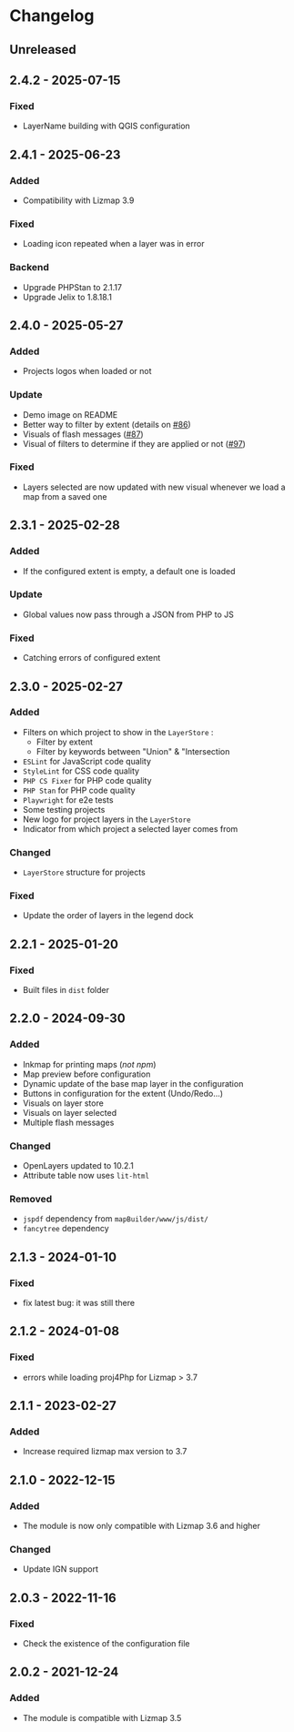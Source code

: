 # Changelog

## Unreleased

## 2.4.2 - 2025-07-15

### Fixed

* LayerName building with QGIS configuration

## 2.4.1 - 2025-06-23

### Added

* Compatibility with Lizmap 3.9

### Fixed

* Loading icon repeated when a layer was in error

### Backend

* Upgrade PHPStan to 2.1.17
* Upgrade Jelix to 1.8.18.1

## 2.4.0 - 2025-05-27

### Added

* Projects logos when loaded or not

### Update

* Demo image on README
* Better way to filter by extent (details on [#86](https://github.com/3liz/lizmap-mapbuilder-module/pull/86))
* Visuals of flash messages ([#87](https://github.com/3liz/lizmap-mapbuilder-module/pull/87))
* Visual of filters to determine if they are applied or not ([#97](https://github.com/3liz/lizmap-mapbuilder-module/pull/97))

### Fixed

* Layers selected are now updated with new visual whenever we load a map from a saved one

## 2.3.1 - 2025-02-28

### Added

* If the configured extent is empty, a default one is loaded

### Update

* Global values now pass through a JSON from PHP to JS

### Fixed

* Catching errors of configured extent

## 2.3.0 - 2025-02-27

### Added

* Filters on which project to show in the `LayerStore` : 
   * Filter by extent
   * Filter by keywords between "Union" & "Intersection
* `ESLint` for JavaScript code quality
* `StyleLint` for CSS code quality
* `PHP CS Fixer` for PHP code quality
* `PHP Stan` for PHP code quality
* `Playwright` for e2e tests
* Some testing projects
* New logo for project layers in the `LayerStore`
* Indicator from which project a selected layer comes from

### Changed

* `LayerStore` structure for projects

### Fixed

* Update the order of layers in the legend dock

## 2.2.1 - 2025-01-20

### Fixed

* Built files in `dist` folder

## 2.2.0 - 2024-09-30

### Added

* Inkmap for printing maps (_not npm_)
* Map preview before configuration
* Dynamic update of the base map layer in the configuration
* Buttons in configuration for the extent (Undo/Redo...)
* Visuals on layer store
* Visuals on layer selected
* Multiple flash messages

### Changed

* OpenLayers updated to 10.2.1
* Attribute table now uses `lit-html`

### Removed

* `jspdf` dependency from `mapBuilder/www/js/dist/`
* `fancytree` dependency

## 2.1.3 - 2024-01-10

### Fixed

* fix latest bug: it was still there 


## 2.1.2 - 2024-01-08

### Fixed

* errors while loading proj4Php for Lizmap > 3.7

## 2.1.1 - 2023-02-27

### Added

* Increase required lizmap max version to 3.7

## 2.1.0 - 2022-12-15

### Added

* The module is now only compatible with Lizmap 3.6 and higher

### Changed

* Update IGN support

## 2.0.3 - 2022-11-16

### Fixed

* Check the existence of the configuration file 

## 2.0.2 - 2021-12-24

### Added

* The module is compatible with Lizmap 3.5
